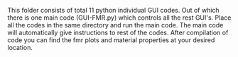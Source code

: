 This folder consists of total 11 python individual GUI codes. 
Out of which there is one main code (GUI-FMR.py) which controls all the rest GUI's. 
Place all the codes in the same directory and run the main code. 
The main code will automatically give instructions to rest of the codes.
After compilation of code you can find the fmr plots and material properties at your desired location. 
